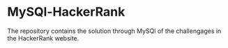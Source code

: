 # MySQl-HackerRank
The repository contains the solution through MySQl of the challengages in the HackerRank website.
